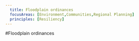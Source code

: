 ```yaml
---
  title: Floodplain ordinances 
  focusAreas: [Environment,Communities,Regional Planning]
  principles: [Resiliency]
---
```

#Floodplain ordinances